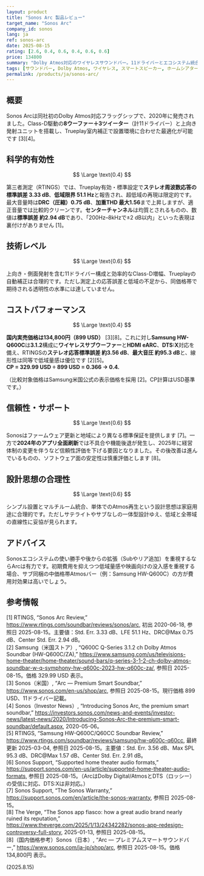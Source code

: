 ```yaml
---
layout: product
title: "Sonos Arc 製品レビュー"
target_name: "Sonos Arc"
company_id: sonos
lang: ja
ref: sonos-arc
date: 2025-08-15
rating: [2.6, 0.4, 0.6, 0.4, 0.6, 0.6]
price: 134800
summary: "Dolby Atmos対応のワイヤレスサウンドバー。11ドライバーとエコシステム統合を備える一方、第三者測定では低域の伸びと応答誤差に課題があり、同等機能の低価格モデルに対するコスト優位性は限定的です。"
tags: [サウンドバー, Dolby Atmos, ワイヤレス, スマートスピーカー, ホームシアター]
permalink: /products/ja/sonos-arc/
---
```


## 概要

Sonos Arcは同社初のDolby Atmos対応フラッグシップで、2020年に発売されました。Class-D駆動の**8ウーファー＋3ツイーター**（計11ドライバー）と上向き発射ユニットを搭載し、Trueplay室内補正で設置環境に合わせた最適化が可能です [3][4]。

## 科学的有効性

$$ \Large \text{0.4} $$

第三者測定（RTINGS）では、Trueplay有効・標準設定で**ステレオ周波数応答の標準誤差 3.33 dB**、**低域限界 51.1 Hz**と報告され、超低域の再現は限定的です。最大音量時は**DRC（圧縮）0.75 dB**、**加重THD 最大1.56**まで上昇しますが、適正音量では比較的クリーンです。**センターチャンネル**は均質とされるものの、数値は**標準誤差 約2.94 dB**であり、「200Hz–8kHzで±2 dB以内」といった表現は裏付けがありません [1]。

## 技術レベル

$$ \Large \text{0.6} $$

上向き・側面発射を含む11ドライバー構成と効率的なClass-D増幅、Trueplayの自動補正は合理的です。ただし測定上の応答誤差と低域の不足から、同価格帯で期待される透明性の水準には達していません。

## コストパフォーマンス

$$ \Large \text{0.4} $$

**国内実売価格は134,800円（899 USD）** [3][8]。これに対し**Samsung HW-Q600C**は**3.1.2**構成に**ワイヤレスサブウーファー**と**HDMI eARC**、**DTS:X**対応を備え、RTINGSの**ステレオ応答標準誤差 約3.56 dB**、**最大音圧 約95.3 dB**と、線形性は同等で低域量感は優位です [2][5]。  
**CP = 329.99 USD ÷ 899 USD = 0.366 → 0.4.**

（比較対象価格はSamsung米国公式の表示価格を採用 [2]。CP計算はUSD基準です。）

## 信頼性・サポート

$$ \Large \text{0.6} $$

Sonosはファームウェア更新と地域により異なる標準保証を提供します [7]。一方で**2024年のアプリ全面刷新**では不具合や機能後退が発生し、2025年に経営体制の変更を伴うなど信頼性評価を下げる要因となりました。その後改善は進んでいるものの、ソフトウェア面の安定性は慎重評価とします [8]。

## 設計思想の合理性

$$ \Large \text{0.6} $$

シンプル設置とマルチルーム統合、単体でのAtmos再生という設計思想は家庭用途に合理的です。ただしサテライトやサブなしの一体型設計ゆえ、低域と全帯域の直線性に妥協が見られます。

## アドバイス

Sonosエコシステムの使い勝手や後からの拡張（Subやリア追加）を重視するならArcは有力です。初期費用を抑えつつ低域量感や映画向けの没入感を重視する場合、サブ同梱の中価格帯Atmosバー（例：Samsung HW-Q600C）の方が費用対効果は高いでしょう。

## 参考情報

[1] RTINGS, “Sonos Arc Review,” https://www.rtings.com/soundbar/reviews/sonos/arc, 初出 2020-06-18, 参照日 2025-08-15。主要値：Std. Err. 3.33 dB、LFE 51.1 Hz、DRC@Max 0.75 dB、Center Std. Err. 2.94 dB。  
[2] Samsung（米国ストア）, “Q600C Q-Series 3.1.2 ch Dolby Atmos Soundbar (HW-Q600C/ZA),” https://www.samsung.com/us/televisions-home-theater/home-theater/sound-bars/q-series-3-1-2-ch-dolby-atmos-soundbar-w-q-symphony-hw-q600c-2023-hw-q600c-za/, 参照日 2025-08-15。価格 329.99 USD 表示。  
[3] Sonos（米国）, “Arc — Premium Smart Soundbar,” https://www.sonos.com/en-us/shop/arc, 参照日 2025-08-15。現行価格 899 USD、11ドライバー記載。  
[4] Sonos（Investor News）, “Introducing Sonos Arc, the premium smart soundbar,” https://investors.sonos.com/news-and-events/investor-news/latest-news/2020/Introducing-Sonos-Arc-the-premium-smart-soundbar/default.aspx, 2020-05-06。  
[5] RTINGS, “Samsung HW-Q600C/Q60CC Soundbar Review,” https://www.rtings.com/soundbar/reviews/samsung/hw-q600c-q60cc, 最終更新 2025-03-04, 参照日 2025-08-15。主要値：Std. Err. 3.56 dB、Max SPL 95.3 dB、DRC@Max 1.57 dB、Center Std. Err. 2.91 dB。  
[6] Sonos Support, “Supported home theater audio formats,” https://support.sonos.com/en-us/article/supported-home-theater-audio-formats, 参照日 2025-08-15。（ArcはDolby Digital/AtmosとDTS（ロッシー）の受信に対応、DTS:Xは非対応。）  
[7] Sonos Support, “The Sonos Warranty,” https://support.sonos.com/en/article/the-sonos-warranty, 参照日 2025-08-15。  
[8] The Verge, “The Sonos app fiasco: how a great audio brand nearly ruined its reputation,” https://www.theverge.com/2025/1/13/24342282/sonos-app-redesign-controversy-full-story, 2025-01-13, 参照日 2025-08-15。  
[8]（国内価格参考）Sonos（日本）, “Arc — プレミアムスマートサウンドバー,” https://www.sonos.com/ja-jp/shop/arc, 参照日 2025-08-15。価格 134,800円 表示。

(2025.8.15)

